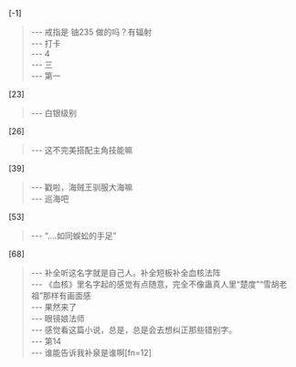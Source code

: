 
[-1] 
>--- 戒指是  铀235  做的吗？有辐射<br>
>--- 打卡<br>
>--- 4<br>
>--- 三<br>
>--- 第一<br>

[23] 
>--- 白银级别<br>

[26] 
>--- 这不完美搭配主角技能嘛<br>

[39] 
>--- 戳啦，海贼王驯服大海嘛<br>
>--- 巡海吧<br>

[53] 
>--- “....如同蜈蚣的手足”<br>

[68] 
>--- 补全听这名字就是自己人。补全短板补全血核法阵<br>
>--- 《血核》里名字起的感觉有点随意，完全不像蛊真人里“楚度”“雪胡老祖”那样有画面感<br>
>--- 果然来了<br>
>--- 眼镜娘法师<br>
>--- 感觉看这篇小说，总是，总是会去想纠正那些错别字。<br>
>--- 第14<br>
>--- 谁能告诉我补泉是谁啊[fn=12]<br>
